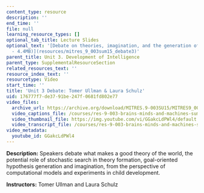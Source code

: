 ```yaml
---
content_type: resource
description: ''
end_time: ''
file: null
learning_resource_types: []
optional_tab_title: Lecture Slides
optional_text: '[Debate on theories, imagination, and the generation of ideas (PDF
  - 4.4MB)](resources/mitres_9_003sum15_debate3)'
parent_title: Unit 3. Development of Intelligence
parent_type: SupplementalResourceSection
related_resources_text: ''
resource_index_text: ''
resourcetype: Video
start_time: ''
title: 'Unit 3 Debate: Tomer Ullman & Laura Schulz'
uid: 176777f7-de37-91be-247f-0681fd802e77
video_files:
  archive_url: https://archive.org/download/MITRES.9-003SU15/MITRES9_003SU15_Unit_3_300k.mp4
  video_captions_file: /courses/res-9-003-brains-minds-and-machines-summer-course-summer-2015/f36f723af9385fecb3f9d93bea7519df_GGakcLdPWl4.vtt
  video_thumbnail_file: https://img.youtube.com/vi/GGakcLdPWl4/default.jpg
  video_transcript_file: /courses/res-9-003-brains-minds-and-machines-summer-course-summer-2015/52250268a127ef63505ffaa5ab89c11f_GGakcLdPWl4.pdf
video_metadata:
  youtube_id: GGakcLdPWl4
---
```


**Description:** Speakers debate what makes a good theory of the world, the potential role of stochastic search in theory formation, goal-oriented hypothesis generation and imagination, from the perspective of computational models and experiments in child development.

**Instructors:** Tomer Ullman and Laura Schulz